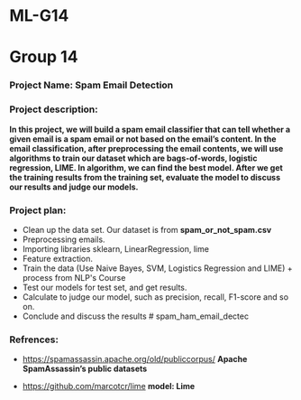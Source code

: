 # ML-G14

# Group 14


### Project Name: Spam Email Detection
### Project description:
__In this project, we will build a spam email classifier that can tell whether a given email is a spam email or not based on the email’s content. In the email classification, after preprocessing the email contents, we will use algorithms to train our dataset which are bags-of-words, logistic regression, LIME. In algorithm, we can find the best model. After we get the training results from the training set, evaluate the model to discuss our results and judge our models.__

### Project plan:
- Clean up the data set. Our dataset is from __spam_or_not_spam.csv__
- Preprocessing emails. 
- Importing libraries sklearn, LinearRegression, lime
- Feature extraction.  
- Train the data (Use Naive Bayes, SVM, Logistics Regression and LIME) + process from NLP's Course
- Test our models for test set, and get results. 
- Calculate to judge our model, such as precision, recall, F1-score and so on.
- Conclude and discuss the results # spam_ham_email_dectec

### Refrences: 
- https://spamassassin.apache.org/old/publiccorpus/ 
__Apache SpamAssassin’s public datasets__

- https://github.com/marcotcr/lime
__model: Lime__

